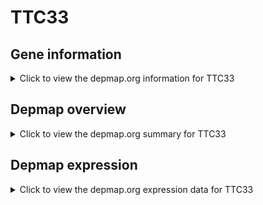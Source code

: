 <h1>TTC33</h1>

<h2>Gene information</h2>
<details>
  <summary>Click to view the depmap.org information for TTC33</summary>
  <iframe src="https://depmap.org/portal/gene/TTC33?tab=about" style="border:none;width:100%;height:800px"></iframe>
</details>

<h2>Depmap overview</h2>
<details>
  <summary>Click to view the depmap.org summary for TTC33</summary>
  <iframe src="https://depmap.org/portal/gene/TTC33?tab=overview" style="border:none;width:100%;height:800px"></iframe>
</details>

<h2>Depmap expression</h2>
<details>
  <summary>Click to view the depmap.org expression data for TTC33</summary>
  <iframe src="https://depmap.org/portal/gene/TTC33?tab=characterization" style="border:none;width:100%;height:800px"></iframe>
</details>


<!--
<h2>Reactome Pathway diagram</h2>
<details>
  <summary>Click to view Reactome pathway for TTC33</summary>
  PNAME
</details>
-->


